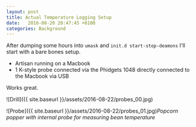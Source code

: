 ```yaml
---
layout: post
title: Actual Temperature Logging Setup
date:   2016-08-20 20:47:45 +0100
categories: Background
---
```


After dumping some hours into `umask` and `init.d start-stop-deamons` I'll start with a bare bones setup.

* Artisan running on a Macbook
* 1 K-style probe connected via the Phidgets 1048 directly connected to the Macbook via USB

Works great.

![Drill]({{ site.baseurl }}/assets/2016-08-22/probes_00.jpg)

![Probe]({{ site.baseurl }}/assets/2016-08-22/probes_01.jpg)*Popcorn popper with internal probe for measuring bean temperature*
